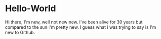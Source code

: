 # Hello-World

Hi there, I'm new, well not new new. I've been alive for 30 years but compared to the sun I'm pretty new. I guess what i was trying to say is I'm new to Github.
